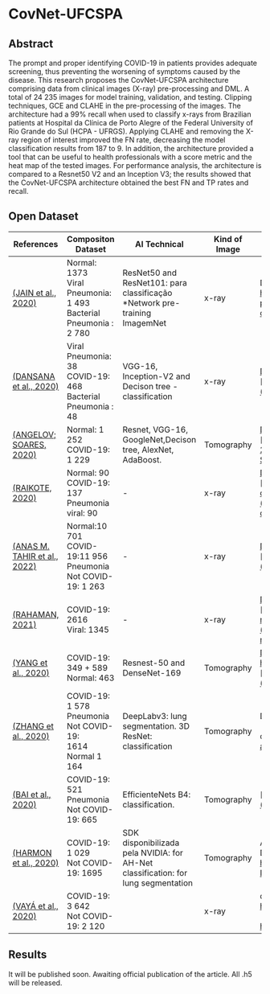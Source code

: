 # CovNet-UFCSPA

## Abstract
The prompt and proper identifying COVID-19 in patients provides adequate screening, thus preventing the worsening of symptoms caused by the disease. This research proposes the CovNet-UFCSPA architecture comprising data from clinical images (X-ray) pre-processing and DML. A total of 24 235 images for model training, validation, and testing. Clipping techniques, GCE and CLAHE  in the pre-processing of the images. The architecture had a 99\% recall when used to classify x-rays from Brazilian patients at Hospital da Clínica de Porto Alegre of the Federal University of Rio Grande do Sul (HCPA - UFRGS). Applying CLAHE and removing the X-ray region of interest improved the FN rate, decreasing the model classification results from 187 to 9. In addition, the architecture provided a tool that can be useful to health professionals with a score metric and the heat map of the tested images. For performance analysis, the architecture is compared to a Resnet50 V2 and an Inception V3; the results showed that the CovNet-UFCSPA architecture obtained the best FN and TP rates and recall.


## Open Dataset 
| References                                                                | Compositon Dataset                                                 | AI Technical                                                                          | Kind of<br>Image | Linkto dataset/code source                                                                                                                                                                                         |
| -------------------------------------------------------------------------- | --------------------------------------------------------------------- | -------------------------------------------------------------------------------------- | -------------- | --------------------------------------------------------------------------------------------------------------------------------------------------------------------------------------------------------------------------- |
| [(JAIN et al., 2020)](https://www.zotero.org/google-docs/?foNnLC)          | Normal: 1373<br>Viral Pneumonia: 1 493<br>Bacterial Pneumonia : 2 780 | ResNet50 and ResNet101: para<br>classificação \*Network pre-training ImagemNet | x-ray         | Dataset: https://www.kaggle.com/paultimothymooney/chest-xray-pneumonia https://github.com/ieee8023/covid-chestxray-dataset                                                                                                  |
| [(DANSANA et al., 2020)](https://www.zotero.org/google-docs/?yL6UPa)       | Viral Pneumonia: 38<br>COVID-19: 468<br>Bacterial Pneumonia : 48      | VGG-16, Inception-V2 and Decison tree - classification                           | x-ray         | [Dataset<br>](https://github.com/ieee8023/covid-chestxray-dataset)[https://github.com/ieee8023/covid-chestxray-dataset](https://github.com/ieee8023/covid-chestxray-dataset)                                                |
| [(ANGELOV; SOARES, 2020)](https://www.zotero.org/google-docs/?nS8SDt)      | Normal: 1 252<br>COVID-19: 1 229                                      | Resnet, VGG-16, GoogleNet,Decison tree, AlexNet, AdaBoost.                    | Tomography     | [Dataset<br>](https://github.com/Plamen-Eduardo/xDNN-SARS-CoV-2-CT-Scan)[https://github.com/Plamen-Eduardo/xDNN-SARS-CoV-2-CT-Scan](https://github.com/Plamen-Eduardo/xDNN-SARS-CoV-2-CT-Scan)                              |
| [(RAIKOTE, 2020)](https://www.zotero.org/google-docs/?Q0QT5l)              | Normal: 90<br>COVID-19: 137<br>Pneumonia viral: 90                    | \-                                                                                     | x-ray         | [Dataset<br>](https://www.kaggle.com/pranavraikokte/covid19-image-dataset)[https://www.kaggle.com/pranavraikokte/covid19-image-dataset](https://www.kaggle.com/pranavraikokte/covid19-image-dataset)                        |
| [(ANAS M. TAHIR et al., 2022)](https://www.zotero.org/google-docs/?SqGATD) | Normal:10 701<br>COVID-19:11 956<br>Pneumonia Not COVID-19: 1 263     | \-                                                                                     | x-ray         | [Dataset:<br>](https://www.kaggle.com/anasmohammedtahir/covidqu)[https://www.kaggle.com/anasmohammedtahir/covidqu](https://www.kaggle.com/anasmohammedtahir/covidqu)                                                        |
| [(RAHAMAN, 2021)](https://www.zotero.org/google-docs/?I2ZDZy)              | COVID-19: 2616<br>Viral: 1345                                         | \-                                                                                     | x-ray         | [Dataset<br>](https://www.kaggle.com/tawsifurrahman/covid19-radiography-database)[https://www.kaggle.com/tawsifurrahman/covid19-radiography-database](https://www.kaggle.com/tawsifurrahman/covid19-radiography-database)   |
| [(YANG et al., 2020)](https://www.zotero.org/google-docs/?cKnMau)          | COVID-19: 349 + 589<br>Normal: 463                                    | Resnest-50 and DenseNet-169                                                              | Tomography     | [DataSet<br>https://paperswithcode.com/dataset/covid-ct<br>](https://github.com/ieee8023/covid-chestxray-dataset)[https://github.com/ieee8023/covid-chestxray-dataset](https://github.com/ieee8023/covid-chestxray-dataset) |
| [(ZHANG et al., 2020)](https://www.zotero.org/google-docs/?pIPxha)         | COVID-19: 1 578<br>Pneumonia Not COVID-19:<br>1614<br>Normal 1 164    | DeepLabv3: lung segmentation. 3D ResNet: classification                        | Tomography     | Deeplabv3: https://github.com/pytorch/vision<br><br>code source and dataset: http://ncov-ai.big.ac.cn/download?lang=en                                                                                                             |
| [(BAI et al., 2020)](https://www.zotero.org/google-docs/?bS3TvO)           | COVID-19: 521<br>Pneumonia Not COVID-19: 665                          | EfficienteNets B4: classification.                                                 | Tomography     | [https://github.com/robinwang08/COVID19](https://github.com/robinwang08/COVID19)                                                                                                                                            |
| [(HARMON et al., 2020)](https://www.zotero.org/google-docs/?Bv6sx5)        | COVID-19: 1 029<br>Not COVID-19: 1695                                 | SDK disponibilizada pela NVIDIA: for AH-Net classification: for lung segmentation | Tomography     | AH-Net: https://github.com/lsqshr/AH-Net<br>DataSet: https://wiki.cancerimagingarchive.net/display/Public/LIDC-IDRI                                                                                                         |
| [(VAYÁ et al., 2020)](https://www.zotero.org/google-docs/?4g9JmJ)          | COVID-19: 3 642<br>Not COVID-19: 2 120                                |                                                                                        | x-ray        | dataset:<br>https://paperswithcode.com/dataset/padchest<br><br>https://b2drop.bsc.es/index.php/s/BIMCV-COVID19                                                                                                              |


## Results
It will be published soon. Awaiting official publication of the article. All .h5 will be released.
